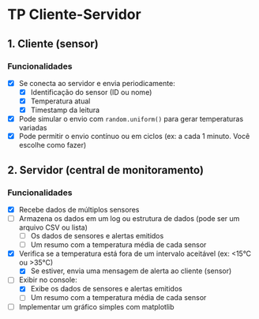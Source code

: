 # TP Cliente-Servidor

## 1. Cliente (sensor)

### Funcionalidades

- [x] Se conecta ao servidor e envia periodicamente:
  - [x] Identificação do sensor (ID ou nome)
  - [x] Temperatura atual
  - [x] Timestamp da leitura

- [x] Pode simular o envio com `random.uniform()` para gerar temperaturas variadas
- [x] Pode permitir o envio contínuo ou em ciclos (ex: a cada 1 minuto. Você escolhe como fazer)

## 2. Servidor (central de monitoramento)

### Funcionalidades

- [x] Recebe dados de múltiplos sensores
- [ ] Armazena os dados em um log ou estrutura de dados (pode ser um arquivo CSV ou lista)
  - [ ] Os dados de sensores e alertas emitidos
  - [ ] Um resumo com a temperatura média de cada sensor

- [x] Verifica se a temperatura está fora de um intervalo aceitável (ex: <15°C ou >35°C)
  - [x] Se estiver, envia uma mensagem de alerta ao cliente (sensor)

- [ ] Exibir no console:
  - [x] Exibe os dados de sensores e alertas emitidos
  - [ ] Um resumo com a temperatura média de cada sensor

- [ ] Implementar um gráfico simples com matplotlib
